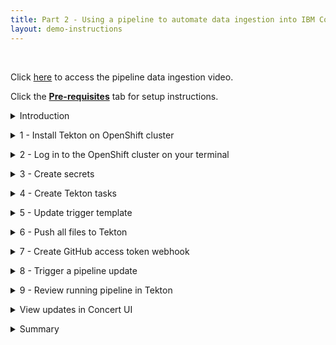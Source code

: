 ```yaml
---
title: Part 2 - Using a pipeline to automate data ingestion into IBM Concert <br/> <small> <i> Tech Sales enablement </i> </small>
layout: demo-instructions
---
```


<span id="top"></span>

<br/>

Click <a href="https://ibm.seismic.com/app?ContentId=595cd326-e668-430b-a8a8-13313f2a1d95#/doccenter/f6bc8873-d580-4ee8-a903-[…]b-fee7-4b77-b46e-8acb34740000/grid/" target="_blank" rel="noreferrer">here</a> to access the pipeline data ingestion video.

Click the [**Pre-requisites**](pre-requisites) tab for setup instructions.

<details markdown="1">

<summary>Introduction</summary>

In this demo we will build and run a pipeline to understand how a customer will automate the data ingestion process.

Concert is designed to ingest data on a regular basis, every time an application is updated the pipeline will automatically generate new SBOMs and CVE scan and then upload them to Concert.

For our demo we will use Tekton on Redhat Openshift to build our pipeline. The pipeline concepts we will demonstrate can be translated to other CI/CD pipeline tools.

<br/>

</details>

<p/>

<details markdown="1">

<summary>1 - Install Tekton on OpenShift cluster</summary>

The first step is to install Tekton which is a Kubernetes-native CI/CD framework for automating application deployment pipelines on OpenShift clusters.

| **Action** 1.1 | Log in to the OpenShift (OCP) cluster on TechZone. |
| :--- | :--- |
|  | When we reserved the OCP instance, we received a kubeadmin login and password. We will use this to log in to the cluster. |

| **Action** 1.2 | Click **OperatorHub** in the **Operators** section. |
| :--- | :--- |
|  |  |

| **Action** 1.3 | Search for '**OpenShift pipeline**' and click the **pipeline** tile to open the install dialog. |
| :--- | :--- |
|  |  |

| **Action** 1.4 | Click **Install without any changes to the default fields**. |
| :--- | :--- |
|  | The installation should complete within one minute with a success dialog. |

**[Go to top](#top)**

<br/><br/>

</details>

<p/>

<details markdown="1">

<summary>2 - Log in to the OpenShift cluster on your terminal</summary>

<br/>


| **Action** 2.1 | Use the '**oc login**' command directly from the TechZone OCP console to log in to the OpenShift cluster from the local machine. |
| :--- | :--- |
|  | This command requires a login token that is provided in the login command. <br/> Click on 'kubeadmin' in the top right, then click 'copy login command', then click 'display token, and then copy the command and paste it into the terminal. |

<!-- <show copy login command from cluster> -->

<inline-notification text="Note: The OCP login token expires every 24 hours."></inline-notification>

**[Go to top](#top)**

<br/><br/>

</details>

<p/>

<details markdown="1">

<summary>3 - Create secrets</summary>

We will now provide certain authentication credentials to Tekton in the form of secrets so it can connect to various components in our infrastructure.

In this step, we will create 3 secrets: a Concert Secret, Github Secret and Registry Secret.

### Concert Secret

The Concert secret is what enables Tekton to authenticate with the Concert API for uploading data. <br/>

| **Action** 3.1 | Generate the API key from Concert by ensuring you have admin access, and then log in to the Concert instance. |
| :--- | :--- |
|  | In this demo, our Concert instance is deployed on SaaS.|

| **Action** 3.2 | Click your profile --> **API Key** --> Generate. Copy the key into a notepad or place where you can access it, as it will not be visible again. |
| :--- | :--- |
|  |  | 

<inline-notification text="Note: This token doesn’t expire unless you generate a new one or revoke it."></inline-notification>

| **Action** 3.3 | Use the '**oc create secret generic**' command to set the name of the secret to '**concert-token-secret**' and insert the Concert token we generated above. |
| :--- | :--- |
|  | <code class="code-block"> oc create secret generic concert-token-secret <br/> --from-literal=token="C_API_KEY <br/> bWFyeWFtYUBjYS5pYm0uY29tOjE5N2U4ZmI2LTNiY2YtNGRhOC04OGY0LTViYTYwMmQyZWMxMQ==" </code> | 

<inline-notification text="Note: ensure you have the attribute “C_API_KEY” before the SaaS token, otherwise the API upload won’t authenticate successfully."></inline-notification>

### GitHub Secret

| **Action** 3.4 | Create the GitHub secret by using the '**oc create secret generic**' command again. Name the secret '**github-creds**' and provide your GitHub username and token. |
| :--- | :--- |
|  | <code class="code-block"> oc create secret generic github-creds ` <br/> --from-literal=username=$env:GITHUB_USERNAME ` <br/> --from-literal=password=$env:GITHUB_TOKEN ` <br/> --type=kubernetes.io/basic-auth </code> | 

<inline-notification text="Note: This information was set up during the pre-requisites, and if not then an IBM GitHub username and token should be set up prior to this step."></inline-notification>

| **Action** 3.5 | Annotate the GitHub secret and link it to the pipeline by running the commands below. |
| :--- | :--- |
|  | <code class="code-block"> oc annotate secret github-creds ` <br/> tekton.dev/git-0=https://github.ibm.com <br/><br/> oc secret link pipeline github-creds </code> | 

### Registry Secret

The third secret authenticates into the image registry.

For this demo, we are using a private IBM internal jfrog artifactory registry to store our container images. To create this secret, we need the jfrog server address, username and token.

| **Action** 3.6 | Log in to jfrog and click your profile. Click **Setup** and click **Generate authentication token**. |
| :--- | :--- |
|  |  |

<inline-notification text="Note: The token will not be visible again and should be saved for future reference."></inline-notification> 

| **Action** 3.7 | Use the same '**oc create**' secret for type **docker-registry**. Set the name to '**container-registry-secret**' and provide the registry information run the whole command. |
| :--- | :--- |
|  | <code class="code-block"> oc create secret docker-registry container-registry-secret --docker-server=na.artifactory.swg-devops.com --docker-username=youremail@ibm.com --docker-password=YOUR_REGISTRY_TOKEN </code> | 

| **Action** 3.8 | Link the secret to the pipeline, giving it both access and pull permissions. |
| :--- | :--- |
|  | <code class="code-block"> oc secret link pipeline container-registry-secret </code> |
|  | The pull permission allows Tekton to pull images from our registry. |
|  | <code class="code-block"> oc secret link pipeline container-registry-secret --for=pull </code> |

| **Action** 3.9 | Validate the three secrets have been added by running the '**oc get serviceaccount**' command. |
| :--- | :--- |
|  | <code class="code-block"> oc get serviceaccount pipeline -o yaml </code> |

In the output, we should see the GitHub secret (at the bottom) and the container-registry secret (in two places). The Concert secret is not shown here.

**[Go to top](#top)**

<br/><br/>

</details>

<p/>

<details markdown="1">

<summary>4 - Create Tekton tasks</summary>

For the QotD application, we will create a Tekton pipeline with 11 tasks. Many of the Concert tasks rely on using the toolkit that comes packaged with Concert to automate SBOM generation in the correct format. (IBM Concert Toolkit v1.0.1 used)

<inline-notification text="This demo is not intended to teach Tekton concepts. We will configure a collection of pre-built qotd pipeline tasks."></inline-notification> 

Download (or clone) the <a href="https://github.ibm.com/ibm-concert-platinum-demos/sbom-concert-pipeline">pipeline code</a> to the local machine (the IBM GitHub repository is internal to IBM and available for all IBMers).

1. Navigate to the IBM-Concert-Platinum-Demos repo in your browser
2. Click on the green <> Code dropdown button
3. Click on the SSH tab
4. Copy the repository reference
5. Create a folder called 'sbom-concert-pipeline' on your computer
6. Navigate to the folder in a command line. In the demo we use the command line built into visual studio code.
7. Paste the SSH command into the terminal: git@github.ibm.com:ibm-concert-platinum-demos/sbom-concert-pipeline.git
8. Open the downloaded repository in Visual Studio code. Each task is defined in a YAML file. 

<inline-notification text="When working with a customer, Tech Sellers will need to examine the customer’s existing pipeline and identify the Concert-specific tasks or steps that should be added to the customer’s pipeline. "></inline-notification>

There are 7 Concert-specific tasks that will need to be added to every pipeline to connect it to Concert. 

| **4.1** | **Git Clone Task** |
| :--- | :--- |
|  | The initial task in the pipeline is called the Git Clone Task. In a customer’s environment, we would never work on the production code repository. So we begin the pipeline by first cloning the code repository for the microservice we will be working on. <br/><br/> The git-clone ClusterTask is responsible for pulling down code from a GitHub repository and storing in shared workspace storage. This task cannot be seen in the repository code because the git-clone code is included as part of the default Tekton ClusterTasks bundled with OpenShift Pipelines. |

| **4.2** | **Code Scan Task** |
| :--- | :--- |
|  | The next task in the pipeline is called the Code Scan Task. The purpose of this task is to scan the source code of the microservice and generate a Software Bill of Material with library, license and package information being used in the microservice. In Concert, we call this a Package SBOM (of type code-scan). This is the first task where we will be using the Concert toolkit to simplify the generation of the SBOM. (IBM Concert Toolkit v1.0.1 is used) |
| **Action** 4.2.1 | **Line 15** <br/> Identify the toolkit and version we want to use for this task |
| **Action** 4.2.2 | **Line 21** <br/> Call the code-scan command in the toolkit. <br/><br/> **Reminder:** The toolkit is provided as an image and as an end-user we do not have access to the source code. However, the code-scan command under the hood installs and uses an open source tool called cdxgen to scan the source code from the repo and produce a standard cycloneDX sbom file in json format. The pipeline stores this file in a results.output.path location accessible by Tekton. |

<inline-notification text="When working with a customer, the task files provided in this demo should not be used as-is in a customer’s Tekton pipeline environment. The code provided should be used only as a template or guide in helping the customer write their pipeline tasks."></inline-notification>

| **4.3** | **Kaniko Build Task** |
| :--- | :--- |
|  | This task is not Concert-specific, and every customer with a containerized application will have a similar build task already as part of their day-to-day setup. <br/><br/> In our demo, a popular open-source tool called Kaniko is used to build container images directly within a Kubernetes cluster, without requiring Docker to be installed on the nodes. Kaniko will read the Docker file and context, construct the image and then push it to a specified container registry, making it an essential step for automating container builds in CI/CD pipelines. |

### Skopeo Copy Task 

This task is also not specific to IBM Concert. It is used for copying container images between different container registries. Similar to Kaniko, Skopeo is an open-source tool that enables operations on container images without requiring a Docker daemon. In our demo, Skopeo will push our microservice’s image to our registry.

### Image Scan Task

The purpose of this task is to scan the microservice and generate a SBOM with library, license and package information being used in the microservice. This task scans the image of the microservice which includes additional information such as operating system in Concert, we call this a Package SBOM (of type image-scan). 

**Line 15** is where we identify the toolkit and version we want to use for this task

**Line 21** is where the toolkit is being used with the image-scan command.<br/>
 The toolkit is provided as an image and as an end-user we do not have access to the source code. However, the image-scan command under the hood installs and uses an open source tool called syft to scan the source code from the repo and produce a standard cycloneDX sbom file in json format.<br/>
 The pipeline stores this file in a results.output.path location accessible by Tekton.

### CVE Scan Task

IBM Concert accepts CVE scans that are run against container images only, therefore in our pipeline this task is performed right after the image is built in the previous steps. There are many CVE scanning tools on the market, in this demo our task will install and run an open source tool called Grype which will scan the image for vulnerabilities and output a .csv file. 

IBM Concert ingests CVE scans in two formats: CSV and VDR. In this demo, we will be using the CSV format. For the CSV format, the columns and headers must be formatted in a specific sequence for uploading to Concert. This sequence is provided as a template to the Grype scan command. This causes Grype to scan the image and then generate a CSV file in the correct Concert format.

If a customer is using a different tool for their CVE scans, for example Trivvy or Twistlock, they can similarly provide this template as input to the tool to ensure the output is formatted correctly. 

<inline-notification text="The IBM Concert toolkit v1.0.1 does not contain any commands for the CVE scan task."></inline-notification>

### Build SBOM Task

This is a Concert-specific task and a customer would not have it in an existing pipeline. 

To simplify the generation of the build SBOM file in the defined Concert format, we will be using the toolkit (IBM Concert Toolkit v1.0.1 used)

**Line 15** is where we identify the toolkit and version we want to use for this task.

**Line 21** is where the toolkit is being used with the build-sbom command. The build-sbom command under the hood uses the pipeline’s build data to populate a config file to generate the SBOM file in json format. 

### Deploy SBOM task 

This is also a Concert-specific task and a customer would not have it in an existing pipeline. This SBOM is where the public and private access points for each microservice are defined.

To simplify the generation of the deploy SBOM file in the defined Concert format, we will be using the toolkit (IBM Concert Toolkit v1.0.1 used).

**Line 15** is where we identify the toolkit and version we want to use for this task.

**Line 21** is where the toolkit is being used with the deploy-sbom command. The deploy-sbom command under the hood uses the pipeline’s build data to populate a config file to generate the SBOM file in json format. 

### Application-definition SBOM Task

This is also a Concert-specific task and a customer would not have it in an existing pipeline. 

To simplify the generation of the application definition SBOM file in the defined Concert format, we will be using the toolkit (IBM Concert Toolkit v1.0.1 used).

**Line 15** is where we identify the toolkit and version we want to use for this task.

**Line 21** is where the toolkit is being used with the application-definition command. The application-definition command under the hood uses application data to populate a config file to generate the SBOM file in json format. 

### Upload Concert Task

In this task we connect to our IBM Concert instace to upload all the files we generated in the previous steps.

<inline-notification text="Note: This is the first task in this demo where changes are required."></inline-notification>

To simplify the uploading of data to Concert, we will be using the toolkit also.

**Line 20** is where we identify the toolkit and version we want to use for this task.

**Line 77** is where the toolkit is being used with the upload-concert command. 

**Line 55**: Update this line with your Concert instance ID.<br/>
If Concert is deployed on SaaS, the instance ID will be located in the browser URL.<br/>
If Concert is deployed on VM, the instance id is: 0000-0000-0000-0000 <br/>
If Concert is deployed on OCP, the instance id is: ?

### SBOM Pipeline Task

The final task defines the structure and logic of our sbom-pipeline. Without it, Tekton wouldn't know which tasks to run, in what order, or with what parameters.

Update line 29 to identify the host of your IBM Concert instance as the base_url parameter: <br/>
• name: base_url <br/>
• default: YOUR_CONCERT_HOST_URL<br/>

<inline-notification text="Note: for SaaS instances, this information is found in the browser URL."></inline-notification>

A very important parameter defined in this task is the application criticality number which specifies how business critical this application is to the business. <br/>
The application criticality score ranges from 1 for low to 5 for critical, and the criticality number plays a significant role in helping Concert score and prioritize CVEs according to an organization. <br/>
For our demo, we will set the application criticality to 4. <br/><br/>
Another important parameter to note is the access point information. Our demo qotd-web microservice has one access point, and we have set the exposure to public. Similar to application criticality, Concert takes endpoint expsure into its consideration when calculating the risk score.


**[Go to top](#top)**

<br/><br/>

</details>

<p/>

<details markdown="1">

<summary>5 - Update trigger template</summary>

IBM Concert is designed to update everytime the underlying app is updated and to rerender the data in the arena view based on changes made by the customer to their applications. 

This automation is handled by the trigger template file. This template is part of the Tekton webhook that automatically runs the pipeline on every commit to a connected code repository.

In this step, we will configure the trigger template to connect with our jfrog image repository. 

Update line 44: <br/>
• name: image <br/>
• value: "na.artifactory.swg-devops.com/hyc-roja-platform-engineering-team-docker-local/pm-qotd/$(tt.params.component_name)"

For the value, we provide the host server of our registry, the folder path the image will be stored in, and a variable to dynamically name the image as the component name parameter from our pipeline.

This will result in images in our jfrog instances that appear as below:

**[Go to top](#top)**

<br/><br/>

</details>

<p/>

<details markdown="1">

<summary>6 - Push all files to Tekton</summary>

In this step we push all the pipeline files to our openshift instance. 

To do this, we bulk apply all our pipelines files to openshift using the oc apply commands.

1. Navigate to the correct folder path on the machine (if not already done):

<code class="code-block"> cd sbom-concert-pipeline </code>

2. Apply the first folder path to push the files to Tekton: 

<code class="code-block"> oc apply -f ./1-pipeline </code> 

3. 2. Apply the second folder path to push the files to Tekton: 

 <code class="code-block"> oc apply -f ./2-webhook </code>

<inline-notification text="Note: If you encounter any issues pushing the files, it’s important to note that yaml files are very specific on indentation. Ensure spacing is correct."></inline-notification>


Next, open the openshift instance, switch to the default namespace and verify that the pipeline was successfully created. All the individual tasks that were pushed should be visible under tasks. 

**[Go to top](#top)**

<br/><br/>

</details>

<p/>

<details markdown="1">

<summary>7 - Create GitHub access token webhook</summary>

For the trigger template to run whenever any of the repos in the quote-of-the-day organization are updated, we need to create a webhook at the organization level. 

1. Open the pipeline in the OCP console
2. Under 'trigger templates', copy the route URL. This route was created when we pushed our pipeline to tekton.
Example:
<code class="code-block"> el-webhook-default.apps.66ba1da31bc8d0001e815a6c.ocp.techzone.ibm.com </code>
3. Open the github quote-of-the-day organization page
4. Click Settings
5. Click Hooks
6. Click Create Webhook
7. Paste the route from step 2 into the payload field in Github.
8. Click Create Webhook

<inline-notification text="Note: When creating the webhook, keep all defaults and SSL disabled, although in a customer environment, SSL would typically be enabled."></inline-notification>

**[Go to top](#top)**

<br/><br/>

</details>

<p/>

<details markdown="1">

<summary>8 - Trigger a pipeline update</summary>

In this step we will automatically trigger the the pipeline to run by making a code update.

Recall that the quote-of-the-day application has 10 microservices. For this demo we will use one microservice called qotd-web. 

1. Clone the qotd-web code repository to your local machine.
2. Open the code in Visual Studio Code
3. Add a comment to a line. 
4. Save and push the code to github by creating a commit. The commit action will trigger the pipeline to run. 

Within a few seconds of the commit, the Tekton pipeline should begin to run automatically.

**[Go to top](#top)**

<br/><br/>

</details>

<p/>

<details markdown="1">

<summary>9 - Review running pipeline in Tekton</summary>

To see the pipeline run in action, open the openshift cluster and click on the pipeline name. For a play-by-play view, switch to the logs tab, making note of any errors.

<inline-notification text="The first run of a new pipeline takes longer than subsequent runs. The first run takes about 10 minutes, and subsequent runs take 1-2 minutes."></inline-notification>

Each time a step completes successfully, a green checkmark appears.

**[Go to top](#top)**

<br/><br/>

</details>

<p/>

<details markdown="1">

<summary>View updates in Concert UI</summary>

Log in to the Concert instance to ensure all data was uploaded successfully.

<inline-notification text="If you were already logged in to Concert, doing a refresh in the browser will render the uploaded data in the Concert Arena view"></inline-notification>

Go to the <strong>Administration</strong> → <strong>Event log</strong> tab to view a history and status of all uploads.

**[Go to top](#top)**

<br/><br/>

</details>

<p/>

<details markdown="1">

<summary>Summary</summary>

In this demo, we saw how a Tekton pipeline on an OpenShift cluster can be used to automate the generation of SBOM and CVE scans and upload them to IBM Concert on SaaS. 

Once CVE data is ingested successfully into Concert, teams can review the Concert risk scores and priorities.

When you do a PoV, you will use the same concepts above to add similar Concert-specific tasks into the customer’s CI/CD pipeline.

**[Go to top](#top)**

<br/><br/>

</details>